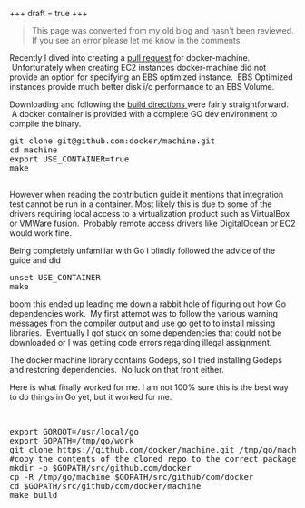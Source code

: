 +++
draft = true
+++
>This page was converted from my old blog and hasn't been reviewed. If you see an error please let me know in the comments.

Recently I dived into creating a <a href="https://github.com/docker/machine/pull/1905" target="_blank">pull request</a> for docker-machine.  Unfortunately when creating EC2 instances docker-machine did not provide an option for specifying an EBS optimized instance.  EBS Optimized instances provide much better disk i/o performance to an EBS Volume.

Downloading and following the <a href="https://github.com/docker/machine/blob/master/CONTRIBUTING.md" target="_blank">build directions </a>were fairly straightforward.  A docker container is provided with a complete GO dev environment to compile the binary.

<pre class="lang:text decode:true" >git clone git@github.com:docker/machine.git
cd machine
export USE_CONTAINER=true
make

</pre>

However when reading the contribution guide it mentions that integration test cannot be run in a container. Most likely this is due to some of the drivers requiring local access to a virtualization product such as VirtualBox or VMWare fusion.  Probably remote access drivers like DigitalOcean or EC2 would work fine.

Being completely unfamiliar with Go I blindly followed the advice of the guide and did

<pre class="lang:text decode:true" >unset USE_CONTAINER
make
</pre>

boom this ended up leading me down a rabbit hole of figuring out how Go dependencies work.  My first attempt was to follow the various warning messages from the compiler output and use go get to to install missing libraries.  Eventually I got stuck on some dependencies that could not be downloaded or I was getting code errors regarding illegal assignment.

The docker machine library contains Godeps, so I tried installing Godeps and restoring dependencies.  No luck on that front either.

Here is what finally worked for me. I am not 100% sure this is the best way to do things in Go yet, but it worked for me.

&nbsp;

<pre class="lang:text decode:true" >export GOROOT=/usr/local/go
export GOPATH=/tmp/go/work
git clone https://github.com/docker/machine.git /tmp/go/machine
#copy the contents of the cloned repo to the correct package in your $GOPATH
mkdir -p $GOPATH/src/github.com/docker
cp -R /tmp/go/machine $GOPATH/src/github/com/docker
cd $GOPATH/src/github/com/docker/machine
make build

</pre>
